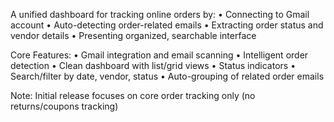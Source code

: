 A unified dashboard for tracking online orders by:
• Connecting to Gmail account
• Auto-detecting order-related emails
• Extracting order status and vendor details
• Presenting organized, searchable interface

Core Features:
• Gmail integration and email scanning
• Intelligent order detection
• Clean dashboard with list/grid views
• Status indicators
• Search/filter by date, vendor, status
• Auto-grouping of related order emails

Note: Initial release focuses on core order tracking only (no returns/coupons tracking)